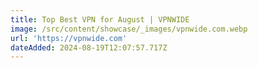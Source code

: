 ```yaml
---
title: Top Best VPN for August | VPNWIDE
image: /src/content/showcase/_images/vpnwide.com.webp
url: 'https://vpnwide.com'
dateAdded: 2024-08-19T12:07:57.717Z
---
```


